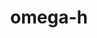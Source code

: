 ---
title: "omega-h"
layout: cache
categories: [package, develop-2024-10-13]
meta: {"versions": ["9.34.13"], "compilers": ["gcc@=11.4.0", "gcc@=9.4.0", "oneapi@=2024.2.1"], "oss": ["ubuntu20.04", "ubuntu22.04"], "platforms": ["linux"], "targets": ["neoverse_v1", "neoverse_v2", "ppc64le", "x86_64_v3"], "stacks": ["e4s", "e4s-neoverse-v2", "e4s-neoverse_v1", "e4s-oneapi", "e4s-power", "root"], "num_specs": 9, "num_specs_by_stack": {"e4s-power": 2, "root": 9, "e4s-neoverse_v1": 3, "e4s-neoverse-v2": 1, "e4s": 2, "e4s-oneapi": 1}}
spec_details: [{"hash": "wpq5ceydg6tn7xrhmchwcvov7o2p7xcc", "compiler": "gcc@=9.4.0", "versions": ["9.34.13"], "os": "ubuntu20.04", "platform": "linux", "target": "ppc64le", "variants": ["build_system=cmake", "build_type=Release", "~cuda", "~examples", "generator=make", "~gmsh", "~ipo", "~kokkos", "+mpi", "+optimize", "+shared", "+symbols", "~throw", "+trilinos", "~warnings", "+zlib"], "stacks": ["e4s-power", "root"], "size": "-", "tarball": "https://binaries.spack.io/develop-2024-10-13/build_cache/linux-ubuntu20.04-ppc64le/gcc-9.4.0/omega-h-9.34.13/linux-ubuntu20.04-ppc64le-gcc-9.4.0-omega-h-9.34.13-wpq5ceydg6tn7xrhmchwcvov7o2p7xcc.spack"}, {"hash": "fdr5ftgij72yqvae5365xvlaw24ooccx", "compiler": "gcc@=9.4.0", "versions": ["9.34.13"], "os": "ubuntu20.04", "platform": "linux", "target": "ppc64le", "variants": ["build_system=cmake", "build_type=Release", "+cuda", "cuda_arch=70", "~examples", "generator=make", "~gmsh", "~ipo", "~kokkos", "+mpi", "+optimize", "+shared", "+symbols", "~throw", "+trilinos", "~warnings", "+zlib"], "stacks": ["e4s-power", "root"], "size": "-", "tarball": "https://binaries.spack.io/develop-2024-10-13/build_cache/linux-ubuntu20.04-ppc64le/gcc-9.4.0/omega-h-9.34.13/linux-ubuntu20.04-ppc64le-gcc-9.4.0-omega-h-9.34.13-fdr5ftgij72yqvae5365xvlaw24ooccx.spack"}, {"hash": "jj65x3x5afjepxdgpaaqwnqfg2wj7xry", "compiler": "gcc@=11.4.0", "versions": ["9.34.13"], "os": "ubuntu22.04", "platform": "linux", "target": "neoverse_v1", "variants": ["build_system=cmake", "build_type=Release", "+cuda", "cuda_arch=80", "~examples", "generator=make", "~gmsh", "~ipo", "~kokkos", "+mpi", "+optimize", "+shared", "+symbols", "~throw", "+trilinos", "~warnings", "+zlib"], "stacks": ["e4s-neoverse_v1", "root"], "size": "-", "tarball": "https://binaries.spack.io/develop-2024-10-13/build_cache/linux-ubuntu22.04-neoverse_v1/gcc-11.4.0/omega-h-9.34.13/linux-ubuntu22.04-neoverse_v1-gcc-11.4.0-omega-h-9.34.13-jj65x3x5afjepxdgpaaqwnqfg2wj7xry.spack"}, {"hash": "kp55iypsambhdkwnfhtxjko7reqizfzv", "compiler": "gcc@=11.4.0", "versions": ["9.34.13"], "os": "ubuntu22.04", "platform": "linux", "target": "neoverse_v1", "variants": ["build_system=cmake", "build_type=Release", "+cuda", "cuda_arch=75", "~examples", "generator=make", "~gmsh", "~ipo", "~kokkos", "+mpi", "+optimize", "+shared", "+symbols", "~throw", "+trilinos", "~warnings", "+zlib"], "stacks": ["e4s-neoverse_v1", "root"], "size": "-", "tarball": "https://binaries.spack.io/develop-2024-10-13/build_cache/linux-ubuntu22.04-neoverse_v1/gcc-11.4.0/omega-h-9.34.13/linux-ubuntu22.04-neoverse_v1-gcc-11.4.0-omega-h-9.34.13-kp55iypsambhdkwnfhtxjko7reqizfzv.spack"}, {"hash": "zemzo4ae3rzwwf4z7gsswj3lcdoon7rc", "compiler": "gcc@=11.4.0", "versions": ["9.34.13"], "os": "ubuntu22.04", "platform": "linux", "target": "neoverse_v1", "variants": ["build_system=cmake", "build_type=Release", "~cuda", "~examples", "generator=make", "~gmsh", "~ipo", "~kokkos", "+mpi", "+optimize", "+shared", "+symbols", "~throw", "+trilinos", "~warnings", "+zlib"], "stacks": ["e4s-neoverse_v1", "root"], "size": "-", "tarball": "https://binaries.spack.io/develop-2024-10-13/build_cache/linux-ubuntu22.04-neoverse_v1/gcc-11.4.0/omega-h-9.34.13/linux-ubuntu22.04-neoverse_v1-gcc-11.4.0-omega-h-9.34.13-zemzo4ae3rzwwf4z7gsswj3lcdoon7rc.spack"}, {"hash": "hjk75a4acvom3wz55kcyzei7cushohsq", "compiler": "gcc@=11.4.0", "versions": ["9.34.13"], "os": "ubuntu22.04", "platform": "linux", "target": "neoverse_v2", "variants": ["build_system=cmake", "build_type=Release", "~cuda", "~examples", "generator=make", "~gmsh", "~ipo", "~kokkos", "+mpi", "+optimize", "+shared", "+symbols", "~throw", "+trilinos", "~warnings", "+zlib"], "stacks": ["e4s-neoverse-v2", "root"], "size": "-", "tarball": "https://binaries.spack.io/develop-2024-10-13/build_cache/linux-ubuntu22.04-neoverse_v2/gcc-11.4.0/omega-h-9.34.13/linux-ubuntu22.04-neoverse_v2-gcc-11.4.0-omega-h-9.34.13-hjk75a4acvom3wz55kcyzei7cushohsq.spack"}, {"hash": "hut53p6abd3sfiwohcynu5r36plkwikf", "compiler": "gcc@=11.4.0", "versions": ["9.34.13"], "os": "ubuntu22.04", "platform": "linux", "target": "x86_64_v3", "variants": ["build_system=cmake", "build_type=Release", "~cuda", "~examples", "generator=make", "~gmsh", "~ipo", "~kokkos", "+mpi", "+optimize", "+shared", "+symbols", "~throw", "+trilinos", "~warnings", "+zlib"], "stacks": ["e4s", "root"], "size": "-", "tarball": "https://binaries.spack.io/develop-2024-10-13/build_cache/linux-ubuntu22.04-x86_64_v3/gcc-11.4.0/omega-h-9.34.13/linux-ubuntu22.04-x86_64_v3-gcc-11.4.0-omega-h-9.34.13-hut53p6abd3sfiwohcynu5r36plkwikf.spack"}, {"hash": "wsxcq53spp2sx7g5czy6r4tz2zgf5o2m", "compiler": "gcc@=11.4.0", "versions": ["9.34.13"], "os": "ubuntu22.04", "platform": "linux", "target": "x86_64_v3", "variants": ["build_system=cmake", "build_type=Release", "+cuda", "cuda_arch=80", "~examples", "generator=make", "~gmsh", "~ipo", "~kokkos", "+mpi", "+optimize", "+shared", "+symbols", "~throw", "+trilinos", "~warnings", "+zlib"], "stacks": ["e4s", "root"], "size": "-", "tarball": "https://binaries.spack.io/develop-2024-10-13/build_cache/linux-ubuntu22.04-x86_64_v3/gcc-11.4.0/omega-h-9.34.13/linux-ubuntu22.04-x86_64_v3-gcc-11.4.0-omega-h-9.34.13-wsxcq53spp2sx7g5czy6r4tz2zgf5o2m.spack"}, {"hash": "3kdcztkzworsjyhrcjijvmzbsxuacjar", "compiler": "oneapi@=2024.2.1", "versions": ["9.34.13"], "os": "ubuntu22.04", "platform": "linux", "target": "x86_64_v3", "variants": ["build_system=cmake", "build_type=Release", "~cuda", "~examples", "generator=make", "~gmsh", "~ipo", "~kokkos", "+mpi", "+optimize", "+shared", "+symbols", "~throw", "+trilinos", "~warnings", "+zlib"], "stacks": ["e4s-oneapi", "root"], "size": "-", "tarball": "https://binaries.spack.io/develop-2024-10-13/build_cache/linux-ubuntu22.04-x86_64_v3/oneapi-2024.2.1/omega-h-9.34.13/linux-ubuntu22.04-x86_64_v3-oneapi-2024.2.1-omega-h-9.34.13-3kdcztkzworsjyhrcjijvmzbsxuacjar.spack"}]
---